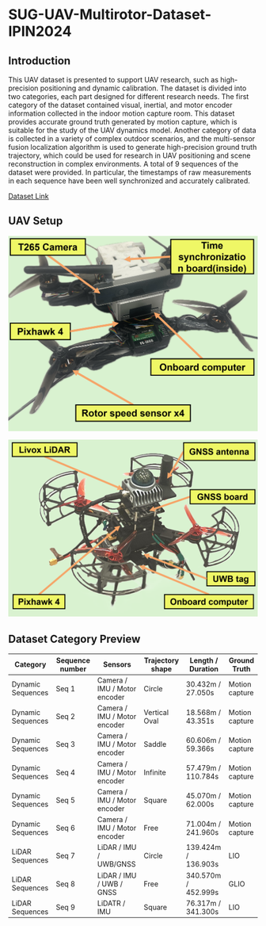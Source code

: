 # SUG-UAV-Multirotor-Dataset-IPIN2024

## Introduction
 This UAV dataset is presented to support UAV research, such as high-precision positioning and dynamic calibration. The dataset is divided into two categories, each part designed for different research needs. The first category of the dataset contained visual, inertial, and motor encoder information collected in the indoor motion capture room. This dataset provides accurate ground truth generated by motion capture, which is suitable for the study of the UAV dynamics model. Another category of data is collected in a variety of complex outdoor scenarios, and the multi-sensor fusion localization algorithm is used to generate high-precision ground truth trajectory, which could be used for research in UAV positioning and scene reconstruction in complex environments. A total of 9 sequences of the dataset were provided. In particular, the timestamps of raw measurements in each sequence have been well synchronized and accurately calibrated. 
 
 [Dataset Link](https://zenodo.org/records/13420960)

## UAV Setup
![UAV2](https://github.com/Printeger/SUG-UAV-Multirotor-Dataset-IPIN2024/blob/main/img/set1.png)

![UAV1](https://github.com/Printeger/SUG-UAV-Multirotor-Dataset-IPIN2024/blob/main/img/set2.png)

## Dataset Category Preview

| Category | Sequence number | Sensors | Trajectory shape | Length / Duration | Ground Truth |
|----------|-----------------|---------|------------------|-------------------|--------------|
| Dynamic Sequences | Seq 1 | Camera / IMU / Motor encoder | Circle | 30.432m / 27.050s | Motion capture |
| Dynamic Sequences | Seq 2 | Camera / IMU / Motor encoder | Vertical Oval | 18.568m / 43.351s | Motion capture |
| Dynamic Sequences | Seq 3 | Camera / IMU / Motor encoder | Saddle | 60.606m / 59.366s | Motion capture |
| Dynamic Sequences | Seq 4 | Camera / IMU / Motor encoder | Infinite | 57.479m / 110.784s | Motion capture |
| Dynamic Sequences | Seq 5 | Camera / IMU / Motor encoder | Square | 45.070m / 62.000s | Motion capture |
| Dynamic Sequences | Seq 6 | Camera / IMU / Motor encoder | Free | 71.004m / 241.960s | Motion capture |
| LiDAR Sequences | Seq 7 | LiDAR / IMU / UWB/GNSS | Circle | 139.424m / 136.903s | LIO |
| LiDAR Sequences | Seq 8 | LiDAR / IMU / UWB / GNSS | Free | 340.570m / 452.999s | GLIO |
| LiDAR Sequences | Seq 9 | LiDATR / IMU | Square | 76.317m / 341.300s | LIO |





